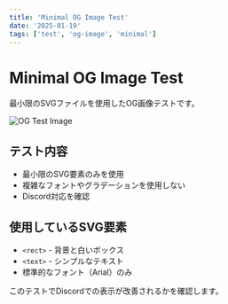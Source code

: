 ```yaml
---
title: 'Minimal OG Image Test'
date: '2025-01-19'
tags: ['test', 'og-image', 'minimal']
---
```


# Minimal OG Image Test

最小限のSVGファイルを使用したOG画像テストです。

![OG Test Image](/images/og-test-minimal.svg)

## テスト内容

- 最小限のSVG要素のみを使用
- 複雑なフォントやグラデーションを使用しない
- Discord対応を確認

## 使用しているSVG要素

- `<rect>` - 背景と白いボックス
- `<text>` - シンプルなテキスト
- 標準的なフォント（Arial）のみ

このテストでDiscordでの表示が改善されるかを確認します。 